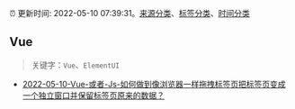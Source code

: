 :alarm_clock: 更新时间: 2022-05-10 07:39:31。[来源分类](../README.md)、[标签分类](../TAGS.md)、[时间分类](../TIMELINE.md)

## Vue


> 关键字：`Vue`、`ElementUI`



- [2022-05-10-Vue-或者-Js-如何做到像浏览器一样拖拽标签页把标签页变成一个独立窗口并保留标签页原来的数据？](https://www.v2ex.com/t/851982) 